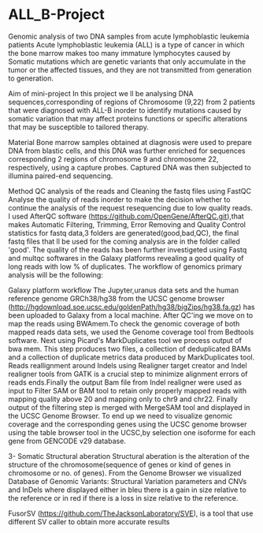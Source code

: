 # ALL_B-Project
Genomic analysis of two DNA samples from acute lymphoblastic leukemia patients
Acute lymphoblastic leukemia (ALL) is a type of cancer in which the bone marrow makes too many immature lymphocytes caused by Somatic mutations which are genetic variants that only accumulate in the tumor or the affected tissues, and they are not transmitted from generation to generation.

Aim of mini-project
In this project we ll be analysing DNA sequences,corresponding of regions of Chromosome (9,22) from 2 patients that were diagnosed with ALL-B inorder to identify mutations caused by somatic variation that may affect proteins functions or specific alterations that may be susceptible to tailored therapy.

Material
Bone marrow samples obtained at diagnosis were used to prepare DNA from blastic cells, and this DNA was further enriched for sequences corresponding 2 regions of chromosome 9 and chromosome 22, respectively, using a capture probes. Captured DNA was then subjected to illumina paired-end sequencing.

Method
QC analysis of the reads and Cleaning the fastq files using FastQC
Analyse the quality of reads inorder to make the decision whether to continue the analysis of the request resequencing due to low quality reads. I used AfterQC software (https://github.com/OpenGene/AfterQC.git),that makes Automatic Filtering, Trimming, Error Removing and Quality Control statistics for fastq data,3 folders are generated(good,bad,QC), the final fastq files that ll be used for the coming analysis are in the folder called 'good'. The quality of the reads has been further investigeted using Fastq and multqc softwares in the Galaxy platforms revealing a good quality of long reads with low % of duplicates. The workflow of genomics primary analysis will be the following:

Galaxy platform workflow
The Jupyter,uranus data sets and the human reference genome GRCh38/hg38 from the UCSC genome browser (http://hgdownload.soe.ucsc.edu/goldenPath/hg38/bigZips/hg38.fa.gz) has been uploaded to Galaxy from a local machine. After QC'ing we move on to map the reads using BWAmem.To check the genomic coverage of both mapped reads data sets, we used the Genome coverage tool from Bedtools software. Next using Picard's MarkDuplicates tool we process output of bwa mem. This step produces two files, a collection of deduplicated BAMs and a collection of duplicate metrics data produced by MarkDuplicates tool. Reads reallignment around Indels using Realigner target creator and Indel realigner tools from GATK is a crucial step to minimize alignment errors of reads ends.Finally the output Bam file from Indel realigner were used as input to Filter SAM or BAM tool to retain only properly mapped reads with mapping quality above 20 and mapping only to chr9 and chr22. Finally output of the filtering step is merged with MergeSAM tool and displayed in the UCSC Genome Browser. To end up we need to visualize genomic coverage and the corresponding genes using the UCSC genome browser using the table browser tool in the UCSC,by selection one isoforme for each gene from GENCODE v29 database.

3- Somatic Structural aberation
Structural aberation is the alteration of the structure of the chromosome(sequence of genes or kind of genes in chromosome or no. of genes). From the Genome Browser we visualized Database of Genomic Variants: Structural Variation parameters and CNVs and InDels where displayed either in bleu there is a gain in size relative to the reference or in red if there is a loss in size relative to the reference.

FusorSV (https://github.com/TheJacksonLaboratory/SVE), is a tool that use different SV caller to obtain more accurate results
